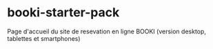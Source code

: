 # booki-starter-pack
Page d'accueil du site de resevation en ligne BOOKI (version desktop, tablettes et smartphones)